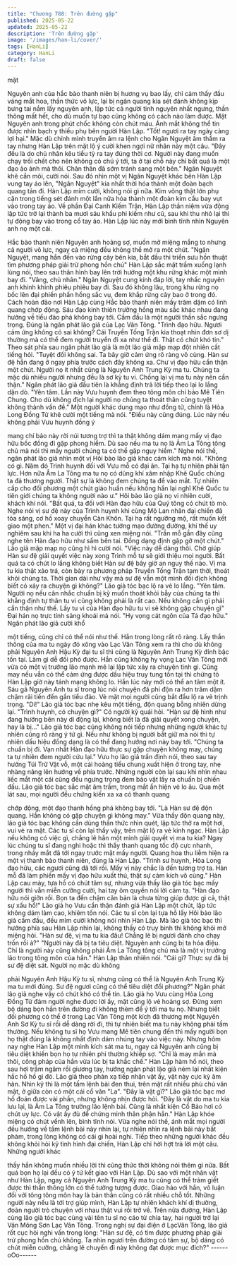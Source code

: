 ```yaml
---
title: "Chương 788: Trên đường gặp"
published: 2025-05-22
updated: 2025-05-22
description: 'Trên đường gặp'
image: '/images/han-li/cover/'
tags: [HanLi]
category: HanLi
draft: false
---
```


mặt

Nguyên anh của hắc bào thanh niên bị hương vụ bao lấy, chỉ cảm
thấy đầu váng mắt hoa, thần thức vô lực, lại bị ngân quang kia sét
đánh không kịp bưng tai nắm lấy nguyên anh, lập tức cả người
tinh nguyên nhất ngưng, thần thông mất hết, cho dù muốn tự bạo
cũng không có cách nào làm được.
Mặt Nguyên anh trong phút chốc không còn chút máu. Ánh mắt
không thể tin được nhìn bạch y thiếu phụ bên người Hàn Lập.
"Tốt! ngươi ra tay ngày càng lợi hại." Mặc dù chính mình truyền
âm ra lệnh cho Ngân Nguyệt âm thầm ra tay nhưng Hàn Lập trên
mặt lộ ý cười khen ngợi nữ nhân này một câu.
"Đây đều là do chủ nhân kêu tiểu tỳ ra tay đúng thời cơ. Người
này đang muốn chạy trối chết cho nên không có chú ý tới, ta ở tại
chỗ này chỉ bất quá là một đạo ảo ảnh mà thôi. Chân thân đã sớm
tránh sang một bên." Ngân Nguyệt khẽ cắn môi, cười nói. Sau đó
nhìn một vị Ngân Nguyệt khác bên Hàn Lập vung tay áo lên,
"Ngân Nguyệt" kia nhất thời hóa thành một đoàn bạch quang tản
đi.
Hàn Lập mỉm cười, không nói gì nữa. Kim võng thật lớn phụ cận
trong tiếng sét đánh một lần nữa hóa thành một đoàn kim cầu bay
vụt vào trong tay áo.
Về phần Đại Canh Kiếm Trận, Hàn Lập thần niệm vừa động lập
tức trở lại thành ba mươi sáu khẩu phi kiếm như cũ, sau khi thu
nhỏ lại thì tự động bay vào trong cổ tay áo.
Hàn Lập lúc này mới bình tĩnh nhìn Nguyên anh nọ một cái.

Hắc bào thanh niên Nguyên anh hoảng sợ, muốn mở miệng
mắng to nhưng cả người vô lực, ngay cả miệng đều không thể
mở ra một chút.
"Ngân Nguyệt, mang hắn đến vào rừng cây bên kia, bắt đầu thi
triển sưu hồn thuật tìm phương pháp giải trừ phong hồn chú" Hàn
Lập sắc mặt trầm xuống lạnh lùng nói, theo sau thân hình bay lên
trời hướng một khu rừng khác một mình bay đi.
"Vâng, chủ nhân." Ngân Nguyệt cung kính đáp lời, tay nhấc
nguyên anh khinh khinh phiêu phiêu bay đi.
Sau đó không lâu, trong khu rừng nọ bốc lên đại phiến phấn hồng
sắc vụ, đem khắp rừng cây bao ở trong đó.
Cách hoàn đảo nơi Hàn Lập cùng Hắc bào thanh niên mấy trăm
dặm có linh quang chớp động. Sáu đạo kinh thiên trường hồng
màu sắc khác nhau đang hướng về tiểu đảo phá không bay tới.
Cầm đầu là một người thần sắc ngưng trọng. Đúng là ngân phát
lão giả của Lạc Vân Tông.
"Trình đạo hữu. Ngươi cảm ứng không có sai không? Cái Truyền
Tống Trận kia thoạt nhìn đơn sơ dị thường mà có thể đem người
truyền đi xa như thế đi. Thật có chút khó tin." Theo sát phía sau
ngân phát lão giả là một lão giả mập mạp đột nhiên cất tiếng hỏi.
"Tuyệt đối không sai. Ta bây giờ cảm ứng rõ ràng vô cùng. Hàn sư
đệ hẳn đang ở ngay phía trước cách đây không xa. Chư vị đạo
hữu cẩn thận một chút. Người nọ ít nhất cũng là Nguyên Anh
Trung Kỳ ma tu. Chúng ta mặc dù nhiều người nhưng đều là sơ kỳ
tu vi. Chống lại vị ma tu này nên cẩn thận." Ngân phát lão giả đầu
tiên là khẳng định trả lời tiếp theo lại lo lắng dặn dò.
"Yên tâm. Lần này Vưu huynh đem theo tông môn chí bảo Mê
Tiên Chung. Cho dù không địch lại người nọ chúng ta thoát thân
cũng tuyệt không thành vấn đề." Một người khác dung mạo như
đồng tử, chính là Hỏa Long Đồng Tử khẽ cười một tiếng mà nói.
"Điều này cũng đúng. Lúc này nếu không phải Vưu huynh đồng ý

mang chí bảo này rời núi tương trợ thì ta thật không dám mang
mấy vị đạo hữu bốc đồng đi gặp phong hiểm. Dù sao nếu ma tu
nọ là Âm La Tông tông chủ mà nói thì mấy người chúng ta có thể
gặp nguy hiểm." Nghe nói thế, ngân phát lão giả nhìn một vị Hôi
bào lão giả khác cảm kích mà nói.
"Không có gì. Năm đó Trình huynh đối với Vưu mỗ có đại ân. Tại
hạ tự nhiên phải tận lực. Hơn nữa Âm La Tông ma tu nọ có dũng
khí xâm nhập Khê Quốc chúng ta đả thương người. Thật sự là
không đem chúng ta để vào mắt. Tự nhiên cấp cho đối phương
một chút giáo huấn nếu không hắn lại nghĩ Khê Quốc tu tiên giới
chúng ta không người nào ư." Hôi bào lão giả nọ vi nhiên cười,
khách khí nói.
"Bất quá, ta đối với Hàn đạo hữu của Quý tông có chút tò mò.
Nghe nói vị sư đệ này của Trình huynh khi cùng Mộ Lan nhân đại
chiến đã tỏa sáng, cơ hồ xoay chuyển Càn Khôn. Tại hạ rất
ngưỡng mộ, rất muốn kết giao một phen." Một vị đại hán khác
tướng mạo đường đường, khí thế uy nghiêm sau khi ha ha cười
thì cũng xen miệng nói.
"Trần mỗ gần đây cũng nghe tên Hàn đạo hữu như sấm bên tai.
Đồng dạng định gặp gỡ một chút." Lão giả mập mạp nọ cũng hì hì
cười nói.
"Việc này dễ dàng thôi. Chờ giúp Hàn sư đệ giải quyết việc này
xong Trình mỗ tự sẽ giới thiệu mọi người. Bất quá ta có chút lo
lắng không biết Hàn sư đệ bây giờ an nguy thế nào. Vị ma tu kia
thật xảo trá, còn bày ra phương pháp Truyền Tống Trận tạm thời,
thoát khỏi chúng ta. Thời gian dài như vậy mà sư đệ vẫn một
mình đối địch không biết có xảy ra chuyện gì không?" Lão già tóc
bạc lộ ra vẻ lo lắng.
"Yên tâm. Người nọ nếu cân nhắc chuẩn bị kỹ muốn thoát khỏi
bẫy của chúng ta thì khẳng định tự thân tu vi cũng không phải là
rất cao. Nếu không cần gì phải cẩn thận như thế. Lấy tu vi của
Hàn đạo hữu tu vi sẽ không gặp chuyện gì" Đại hán nọ trực tính
sảng khoái mà nói.
"Hy vọng cát ngôn của Tá đạo hữu." Ngân phát lão giả cười khổ

một tiếng, cũng chỉ có thể nói như thế.
Hắn trong lòng rất rõ ràng. Lấy thần thông của ma tu ngày đó
xông vào Lạc Vân Tông xem ra thì cho dù không phải Nguyên
Anh Hậu Kỳ đại tu sĩ thì cũng là Nguyên Anh Trung Kỳ đỉnh bậc
tồn tại. Làm gì dễ đối phó được. Hắn cũng không hy vọng Lạc
Vân Tông mới vừa có một vị trưởng lão mạnh mẽ lại lập tức xảy
ra chuyện tình gì.
Cũng may nếu vẫn có thể cảm ứng được dấu hiệu truy tung tồn
tại thì chứng tỏ Hàn Lập giờ này tánh mạng không lo. Hắn lúc này
mới có thể an tâm một ít.
Sáu gã Nguyên Anh tu sĩ trong lúc nói chuyện đã phi độn ra hơn
trăm dặm chậm rãi tiến đến gần tiểu đảo. Vẻ mặt mọi người cũng
bắt đầu lộ ra vẻ trịnh trọng.
"Di!" Lão già tóc bạc nhẹ kêu một tiếng, độn quang bỗng nhiên
dừng lại.
"Trình huynh, có chuyện gì?" Có người kỳ quái hỏi.
"Hàn sư đệ hình như đang hướng bên này di động lại, không biết
là đã giải quyết xong chuyện, hay là bị..." Lão già tóc bạc cũng
không nói tiếp nhưng những người khác tự nhiên cũng rõ ràng ý
tứ gì. Nếu như không bị người bắt giữ mà nói thì tự nhiên dấu
hiệu đồng dạng là có thể đang hướng nơi này bay tới.
"Chúng ta chuẩn bị đi. Vạn nhất Hàn đạo hữu thực sự gặp chuyện
không may, chúng ta tự nhiên đem người cứu lại." Vưu họ lão giả
trấn định nói, theo sau tay hướng Túi Trữ Vật vỗ, một cái hoàng
tiểu chung xuất hiện ở trong tay, nhẹ nhàng nâng lên hướng về
phía trước.
Những người còn lại sau khi nhìn nhau liếc mắt một cái cũng đều
ngưng trọng đem bảo vật lấy ra chuẩn bị chiến đấu.
Lão già tóc bạc sắc mặt âm trầm, trong mắt ẩn hiện vẻ lo âu.
Qua một lát sau, mọi người đều chứng kiến xa xa có thanh quang

chớp động, một đạo thanh hồng phá không bay tới.
"Là Hàn sư đệ độn quang. Hắn không có gặp chuyện gì không
may." Vừa thấy độn quang này, lão già tóc bạc không cần dùng
thần thức nhìn quét, lập tức thở ra một hơi, vui vẻ ra mặt.
Các tu sĩ còn lại thấy vậy, trên mặt lộ ra vẻ kinh ngạc.
Hàn Lập nếu không có việc gì, chẳng lẽ hắn một mình giải quyết
vị ma tu kia?
Ngay lúc chúng tu sĩ đang nghi hoặc thì thấy thanh quang tốc độ
cực nhanh, trong nháy mắt đã tới ngay trước mặt mấy người.
Quang hoa thu liễm hiện ra một vị thanh bào thanh niên, đúng là
Hàn Lập.
"Trình sư huynh, Hỏa Long đạo hữu, các ngươi cũng đã tới rồi.
Mấy vị này chắc là đến tương trợ ta. Hàn mỗ đã làm phiền mấy vị
đạo hữu xuất thủ, thật sự cảm kích vô cùng." Hàn Lập cau mày,
tựa hồ có chút tâm sự, nhưng vừa thấy lão già tóc bạc mấy người
thì vẫn miễn cưỡng cười, hai tay ôm quyền nói lời cảm tạ.
"Hàn đạo hữu nói giỡn rồi. Bọn ta đến chậm căn bản là chưa từng
giúp được gì cả, thật sự xấu hổ!" Lão giả họ Vưu cẩn thận đánh
giá Hàn Lập một chút, lập tức không dám làm cao, khiêm tốn nói.
Các tu sĩ còn lại tựa hồ lấy Hôi bào lão giả cầm đầu, đều mỉm
cười không nói nhìn Hàn Lập.
Mà lão già tóc bạc thì hướng phía sau Hàn Lập nhìn lại, không
thấy có truy binh thì không khỏi mở miệng hỏi.
"Hàn sư đệ, vị ma tu kia đâu! Chẳng lẽ bị ngươi đánh cho chạy
trốn rồi à?"
"Người này đã bị ta tiêu diệt. Nguyên anh cũng bị ta hóa điệu. Chỉ
là người này cũng không phải Âm La Tông tông chủ mà là một vị
trưởng lão trong tông môn của hắn." Hàn Lập thản nhiên nói.
"Cái gì? Thực sự đã bị sư đệ diệt sát. Người nọ mặc dù không

phải Nguyên Anh Hậu Kỳ tu sĩ, nhưng cũng có thể là Nguyên Anh
Trung Kỳ ma tu mới đúng. Sư đệ ngươi cũng có thể tiêu diệt đối
phương?" Ngân phát lão giả nghe vậy có chút khó có thể tin.
Lão giả họ Vưu cùng Hỏa Long Đồng Tử đám người nghe được
lời ấy, mặt cũng lộ vẻ hoảng sợ.
Đừng xem bộ dáng bọn hắn trên đường đi không thèm để ý tới
ma tu nọ. Nhưng biết đối phương có thể ở trong Lạc Vân Tông
một kích đả thương một Nguyên Anh Sơ Kỳ tu sĩ rồi dễ dàng rời
đi, thì tự nhiên biết ma tu này không phải tầm thường. Nếu không
tu sĩ họ Vưu mang Mê tiên chung đến thì mấy người bọn họ thật
đúng là không nhất định dám nhúng tay vào việc này.
Nhưng hôm nay nghe Hàn Lập một mình kích sát ma tu, ngay cả
Nguyên anh cũng bị tiêu diệt khiến bọn họ tự nhiên phi thường
khiếp sợ.
"Chỉ là may mắn mà thôi, công pháp của hắn vừa lúc bị ta khắc
chế." Hàn Lập hàm hồ nói, theo sau hơi trầm ngâm rồi giương
tay, hướng ngân phát lão giả ném lại nhất kiện hắc hồ hồ gì đó.
Lão giả theo phản xạ tiếp nhận vật ấy, vật này cực kỳ âm hàn.
Nhìn kỹ thì là một tấm lệnh bài đen thui, trên mặt rất nhiều phù
chú văn mật, ở giữa còn có một cái cổ văn "La".
"Đây là vật gì?" Lão già tóc bạc mơ hồ đoán được vài phần,
nhưng không nhịn được hỏi.
"Đây là vật do ma tu kia lưu lại, là Âm La Tông trưởng lão lệnh
bài. Cũng là nhất kiện Cổ Bảo hơi có chút uy lực. Có vật ấy đủ để
chứng minh thân phận hắn." Hàn Lập khóe miệng có chút vểnh
lên, bình tĩnh nói.
Vừa nghe nói thế, ánh mắt mọi người đều hướng về tấm lệnh bài
này nhìn lại, tự nhiên nhìn ra lệnh bài này bất phàm, trong lòng
không có cái gì hoài nghi.
Tiếp theo những người khác đều không khỏi hỏi kỹ tình hình đại
chiến, Hàn Lập chỉ hời hợt trả lời một câu. Những người khác

thấy hắn không muốn nhiều lời thì cũng thức thời không nói thêm
gì nữa.
Bất quá bọn họ lại đều có ý tứ kết giao với Hàn Lập.
Dù sao với một nhân vật như Hàn Lập, ngay cả Nguyên Anh
Trung Kỳ ma tu cũng có thể trảm giết được thì thần thông lớn có
thể tưởng tượng được. Giao hảo với hắn, vô luận đối với tông
tông môn hay là bản thân cũng có rất nhiều chỗ tốt.
Những người này nếu là tới trợ giúp mình, Hàn Lập tự nhiên
khách khí dị thường, đoàn người trò chuyện với nhau thật vui rồi
trở về.
Trên nửa đường, Hàn Lập cùng lão già tóc bạc cùng vài tên tu sĩ
nọ cáo từ chia tay, hai người trở lại Vân Mông Sơn Lạc Vân Tông.
Trong nghị sự đại điện ở LạcVân Tông, lão giả rốt cục hỏi nghi
vấn trong lòng: "Hàn sư đệ, có tìm được phương pháp giải trừ
phong hồn chú không. Ta nhìn ngươi trên đường có tâm sự, bộ
dáng có chút miễn cưỡng, chẳng lẽ chuyến đi này không đạt được
mục đích?"
------oOo------
